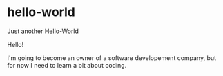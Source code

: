 # hello-world
Just another Hello-World

Hello!

I'm going to become an owner of a software developement company, but for now I need to learn a bit about coding. 
